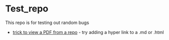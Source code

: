 # Test_repo
This repo is for testing out random bugs
- [trick to view a PDF from a repo](https://github.com/LiteBrite82/Test_repo/blob/main/PdfHyperlinkTest.pdf) - try adding a hyper link to a .md or .html
